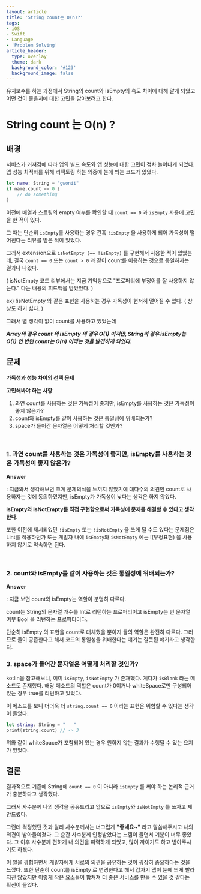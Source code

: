 ```yaml
---
layout: article
title: 'String count는 O(n)?'
tags:
- iOS
- Swift
- Language
- 'Problem Solving'
article_header:
  type: overlay
  theme: dark
  background_color: '#123'
  background_image: false
---
```


유지보수를 하는 과정에서 String의 count와 isEmpty의 속도 차이에 대해 알게 되었고 어떤 것이 좋을지에 대한 고민을 담아보려고 한다.

<!--more-->

# String count 는 O(n) ?

## 배경

서비스가 커져감에 따라 앱의 빌드 속도와 앱 성능에 대한 고민이 점차 늘어나게 되었다.  
앱 성능 최적화를 위해 리팩토링 하는 와중에 눈에 띄는 코드가 있었다. 

```swift
let name: String = "gwonii"
if name.count == 0 { 
	// do something
}
```

이전에 배열과 스트링의 empty 여부를 확인할 때 `count == 0` 과 `isEmpty` 사용에 고민을 한 적이 있다. 

그 때는 단순히 `isEmpty`를 사용하는 경우 간혹 `!isEmpty` 을 사용하게 되어 가독성이 떨어진다는 리뷰를 받은 적이 있었다. 

그래서 extension으로 `isNotEmpty (== !isEmpty)`  를 구현해서 사용한 적이 있었는데, 결국 `count == 0` 또는 `count > 0` 과 같이 count를 이용하는 것으로 통일하자는 결과나 나왔다. 

( isNotEmpty 코드 리뷰에서는 지금 기억상으로 "프로퍼티에 부정어를 잘 사용하지 않는다." 다는 내용의 피드백을 받았었다. )

ex) !isNotEmpty 와 같은 표현을 사용하는 경우 가독성이 현저히 떨어질 수 있다. ( 상상도 하기 싫다. )

그래서 별 생각이 없이 count를 사용하고 있었는데 

**_Array의 경우 count 와 isEmpty 의 경우 O(1) 이지만, String의 경우 isEmpty는 O(1) 인 반면 count는 O(n) 이라는 것을 발견하게 되었다._** 

## 문제

**가독성과 성능 차이의 선택 문제** 

**고민해봐야 하는 사항**

1. 과연 count를 사용하는 것은 가독성이 좋지만, isEmpty를 사용하는 것은 가독성이 좋지 않은가? 
2. count와 isEmpty를 같이 사용하는 것은 통일성에 위배되는가?
3. space가 들어간 문자열은 어떻게 처리할 것인가? 

<br>

### 1. 과연 count를 사용하는 것은 가독성이 좋지만, isEmpty를 사용하는 것은 가독성이 좋지 않은가?

**Answer**

: 지금와서 생각해보면 크게 문제의식을 느끼지 않았기에 대다수의 의견인 count로 사용하자는 것에 동의하였지만, isEmpty가 가독성이 낮다는 생각은 하지 않았다. 

**isEmpty와 isNotEmpty를 직접 구현함으로써 가독성에 문제를 해결할 수 있다고 생각한다.**

또한 이전에 제시되었던 `!isEmpty` 또는 `!isNotEmpty` 을 쓰게 될 수도 있다는 문제점은 Lint를 적용하던가 또는 개발자 내에 `isEmpty`와 `isNotEmpty` 에는 !(부정표현) 을 사용하지 않기로 약속하면 된다. 

<br>

### 2. count와 isEmpty를 같이 사용하는 것은 통일성에 위배되는가?

**Answer**

: 지금 보면 count와 isEmpty는 역할이 분명히 다르다. 

count는 String의 문자열 개수를 Int로 리턴하는 프로퍼티이고 isEmpty는 빈 문자열 여부 Bool 을 리턴하는 프로퍼티이다. 

단순히 isEmpty 의 표현을 count로 대체했을 뿐이지 둘의 역할은 완전히 다르다. 그러므로 둘이 공존한다고 해서 코드의 통일성을 위배한다는 얘기는 잘못된 얘기라고 생각한다. 

### 3. space가 들어간 문자열은 어떻게 처리할 것인가? 
kotlin을 참고해보니, 이미 `isEmpty`, `isNotEmpty` 가 존재했다. 게다가 `isBlank` 라는 메소드도 존재했다. 해당 메소드의 역할은 count가 0이거나 whiteSpace로만 구성되어 있는 경우 true를 리턴하고 있었다.

이 메소드를 보니 더더욱 더 `string.count == 0` 이라는 표현은 위험할 수 있다는 생각이 들었다. 
```swift
let string: String = "   "
print(string.count) // -> 3 
```
위와 같이 whiteSpace가 포함되어 있는 경우 원하지 않는 결과가 수행될 수 있는 요지가 있었다. 

## 결론

결과적으로 기존에 String에 `count == 0` 이 아니라 `isEmpty` 를 써야 하는 논리적 근거가 충분하다고 생각했다. 

그래서 사수분께 나의 생각을 공유드리고 앞으로 `isEmpty`와 `isNotEmpty` 를 쓰자고 제안드렸다. 

그런데 걱정했던 것과 달리 사수분께서는 너그럽게 **"좋네요~"** 라고 말씀해주시고 나의 의견이 받아들여졌다. 그 순간 사수분께 인정받았다는 느낌이 들면서 기분이 너무 좋았다. 그 이후 사수분께 편하게 내 의견을 피력하게 되었고, 많이 까이기도 하고 받아주시기도 하셨다. 

이 일을 경험하면서 개발자에게 서로의 의견을 공유하는 것이 굉장히 중요하다는 것을 느꼈다. 또한 단순히 count를 isEmpty 로 변경한다고 해서 갑자기 앱이 눈에 띄게 빨라지진 않았지만 이렇게 작은 요소들이 합쳐져 더 좋은 서비스를 만들 수 있을 것 같다는 확신이 들었다. 